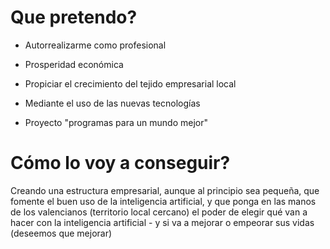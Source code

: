 # Que pretendo?

- Autorrealizarme como profesional 
- Prosperidad económica

- Propiciar el crecimiento del tejido empresarial local
- Mediante el uso de las nuevas tecnologías

- Proyecto "programas para un mundo mejor"

# Cómo lo voy a conseguir?

Creando una estructura empresarial, aunque al principio sea pequeña, que fomente el buen uso de la inteligencia artificial, y que ponga en las manos de los valencianos (territorio local cercano) el poder de elegir qué van a hacer con la inteligencia artificial - y si va a mejorar o empeorar sus vidas (deseemos que mejorar)



